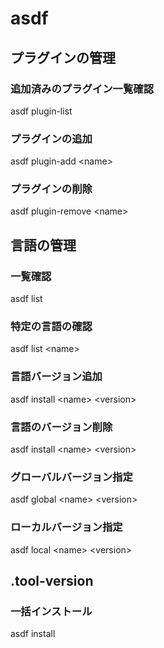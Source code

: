 # asdf
## プラグインの管理
### 追加済みのプラグイン一覧確認
asdf plugin-list

### プラグインの追加
asdf plugin-add \<name\>

### プラグインの削除
asdf plugin-remove \<name\>

## 言語の管理
### 一覧確認
asdf list

### 特定の言語の確認
asdf list \<name\>

### 言語バージョン追加
asdf install \<name\> \<version\>

### 言語のバージョン削除
asdf install \<name\> \<version\>

### グローバルバージョン指定
asdf global \<name\> \<version\>

### ローカルバージョン指定
asdf local \<name\> \<version\>

## .tool-version
### 一括インストール
asdf install
